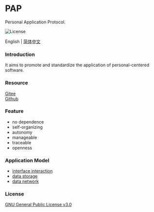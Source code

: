# PAP

Personal Application Protocol.

![License](https://img.shields.io/badge/license-GPL%20v3-blue)

English | [简体中文](./README_zh.md)

### Introduction

It aims to promote and standardize the application of personal-centered software.

### Resource

[Gitee](https://gitee.com/dfz/PAP)  
[Github](https://github.com/xxyjskx1987/PAP)

### Feature

- no dependence  
- self-organizing  
- autonomy  
- manageable  
- traceable  
- openness

### Application Model

- [interface interaction](./interface_interaction/README.md)  
- [data storage](./data_storage/README.md)  
- [data network](./data_network/README.md)

### License

[GNU General Public License v3.0](./LICENSE)
